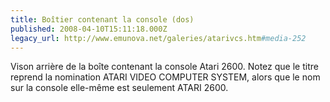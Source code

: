 ```yaml
---
title: Boîtier contenant la console (dos)
published: 2008-04-10T15:11:18.000Z
legacy_url: http://www.emunova.net/galeries/atarivcs.htm#media-252
---
```

Vison arrière de la boîte contenant la console Atari 2600\. Notez que le titre reprend la nomination ATARI VIDEO COMPUTER SYSTEM, alors que le nom sur la console elle-même est seulement ATARI 2600\.